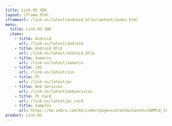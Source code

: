 ```yaml
---
title: Link-OS SDK
layout: iframe.html
iframeurl: /link-os/latest/android_btle/content/index.html
menu:
  title: Link-OS SDK
  items:
    - title: Android
      url: /link-os/latest/android
    - title: Android BTLE
      url: /link-os/latest/android_btle
    - title: Xamarin
      url: /link-os/latest/xamarin
    - title: iOS
      url: /link-os/latest/ios
    - title: PC
      url: /link-os/latest/pc
    - title: Web Services
      url: /link-os/latest/webservices
    - title: PC Card
      url: /link-os/latest/pc_card
    - title: Samples
      url: https://km.zebra.com/kb/index?page=content&channel=SAMPLE_CODE
product: Link-OS
---
```











